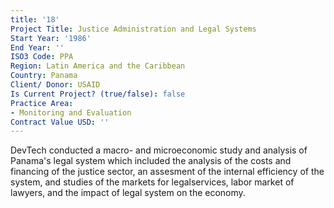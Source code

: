 ```yaml
---
title: '18'
Project Title: Justice Administration and Legal Systems
Start Year: '1986'
End Year: ''
ISO3 Code: PPA
Region: Latin America and the Caribbean
Country: Panama
Client/ Donor: USAID
Is Current Project? (true/false): false
Practice Area:
- Monitoring and Evaluation
Contract Value USD: ''
---
```


DevTech conducted a macro- and microeconomic study and analysis of Panama's legal system which included the analysis of the costs and financing of the justice sector, an assesment of the internal efficiency of the system, and studies of the markets for legalservices, labor market of lawyers, and the impact of legal system on the economy.